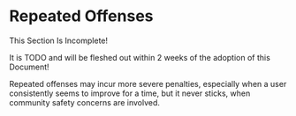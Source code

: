 # Repeated Offenses

<div class="warning">
This Section Is Incomplete! 

It is TODO and will be fleshed out within 2 weeks of the adoption of this Document!
</div>

Repeated offenses may incur more severe penalties, especially when a user consistently seems to improve for a time, but it never sticks, when community safety concerns are involved.